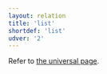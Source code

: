 ```yaml
---
layout: relation
title: 'list'
shortdef: 'list'
udver: '2'
---
```


Refer to [the universal page](u-dep/list).

<!--
The `list` relation is used for chains of comparable items. Web text often contains passages which are meant to be interpreted as lists but are parsed as single sentences. Email signatures in particular contain these structures, in the form of contact information: the different contact information items are labeled as `list`; the key-value pair relations are labeled as [appos]().

In lists with more than two items, all items of the list shoud modify the first one.

~~~ sdparse
Steve Jones Phone: 555-9814 Email: jones@abc.edf
name(Steve-1, Jones-2)
list(Steve-1, Phone:-3)
list(Steve-1, Email:-5)
appos(Phone:-3, 555-9814-4)
appos(Email:-5, jones@abc.edf-6)
~~~

In an itemized or numbered list, we have been taking the item marker as a [nummod]() dependent of the head of the contentful list item. This appears to be better than the alternatives….
-->

<!-- Interlanguage links updated Po 11. listopadu 2024, 20:10:59 CET -->
